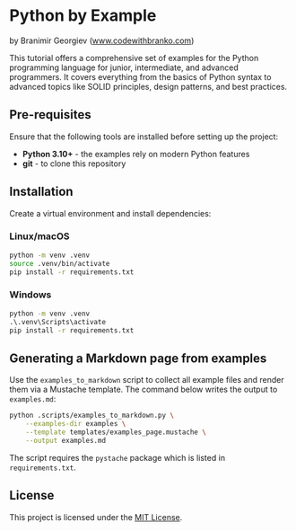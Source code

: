 # Python by Example

by Branimir Georgiev (www.codewithbranko.com)

This tutorial offers a comprehensive set of examples for the Python programming
language for junior, intermediate, and advanced programmers. It covers
everything from the basics of Python syntax to advanced topics like
SOLID principles, design patterns, and best practices.

## Pre-requisites

Ensure that the following tools are installed before setting up the project:

- **Python 3.10+** - the examples rely on modern Python features
- **git** - to clone this repository

## Installation

Create a virtual environment and install dependencies:

### Linux/macOS

```bash
python -m venv .venv
source .venv/bin/activate
pip install -r requirements.txt
```

### Windows

```cmd
python -m venv .venv
.\.venv\Scripts\activate
pip install -r requirements.txt
```

## Generating a Markdown page from examples

Use the `examples_to_markdown` script to collect all example files and render
them via a Mustache template. The command below writes the output to
`examples.md`:

```bash
python .scripts/examples_to_markdown.py \
    --examples-dir examples \
    --template templates/examples_page.mustache \
    --output examples.md
```

The script requires the `pystache` package which is listed in
`requirements.txt`.

## License
This project is licensed under the [MIT License](LICENSE).
